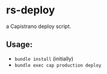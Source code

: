 # rs-deploy

a Capistrano deploy script.

## Usage:

- `bundle install` (initially)
- `bundle exec cap production deploy`

